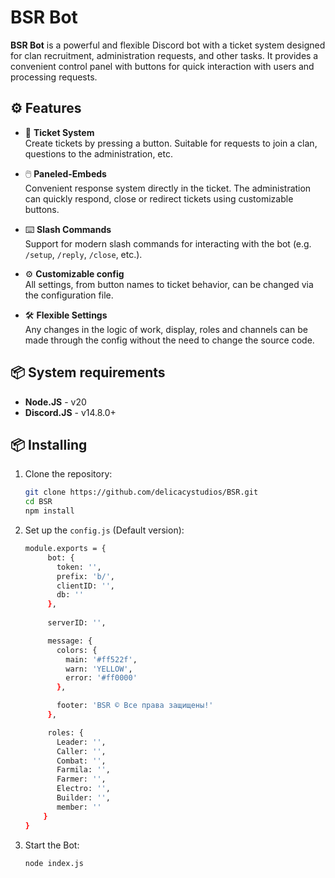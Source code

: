 # BSR Bot

**BSR Bot** is a powerful and flexible Discord bot with a ticket system designed for clan recruitment, administration requests, and other tasks. It provides a convenient control panel with buttons for quick interaction with users and processing requests.

## ⚙️ Features

- 🎫 **Ticket System**  
  Create tickets by pressing a button. Suitable for requests to join a clan, questions to the administration, etc.

- 🖱️ **Paneled-Embeds**  
  Convenient response system directly in the ticket. The administration can quickly respond, close or redirect tickets using customizable buttons.

- ⌨️ **Slash Commands**  
  Support for modern slash commands for interacting with the bot (e.g. `/setup`, `/reply`, `/close`, etc.).

- ⚙️ **Customizable config**  
  All settings, from button names to ticket behavior, can be changed via the configuration file.

- 🛠️ **Flexible Settings**  
  Any changes in the logic of work, display, roles and channels can be made through the config without the need to change the source code.

## 📦 System requirements
- **Node.JS** - v20
- **Discord.JS** - v14.8.0+

## 📦 Installing

1. Clone the repository:
   ```bash
   git clone https://github.com/delicacystudios/BSR.git
   cd BSR
   npm install
   ```
2. Set up the `config.js` (Default version):
   ```bash
   module.exports = {
        bot: {
          token: '',
          prefix: 'b/',
          clientID: '',
          db: ''
        },
    
        serverID: '',

        message: {
          colors: {
            main: '#ff522f',
            warn: 'YELLOW',
            error: '#ff0000'
          },

          footer: 'BSR © Все права защищены!'
        },

        roles: {
          Leader: '',
          Caller: '',
          Combat: '',
          Farmila: '',
          Farmer: '',
          Electro: '',
          Builder: '',
          member: ''
       }
   }
   ```
3. Start the Bot:
   ```bash
   node index.js
   ```


